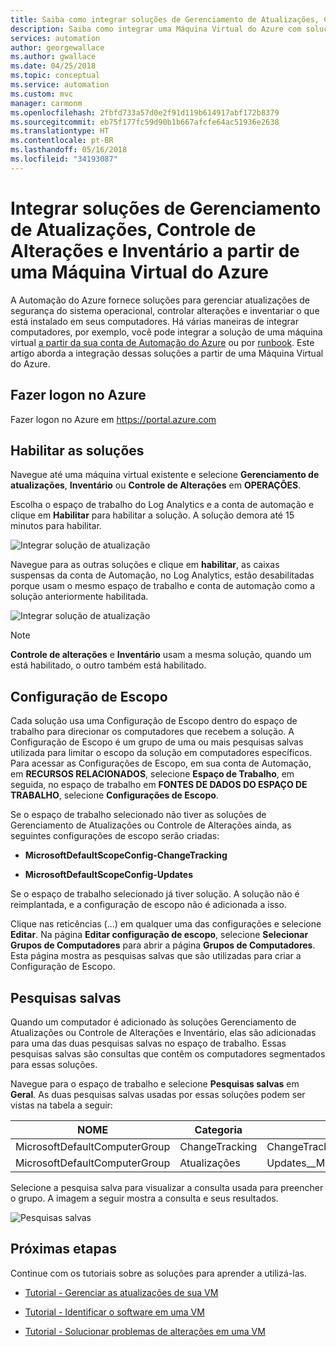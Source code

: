 ```yaml
---
title: Saiba como integrar soluções de Gerenciamento de Atualizações, Controle de Alterações e Inventário a partir de uma Máquina Virtual do Azure
description: Saiba como integrar uma Máquina Virtual do Azure com soluções de Gerenciamento de Atualizações, Controle de Alterações e Inventário que fazem parte da Automação do Azure
services: automation
author: georgewallace
ms.author: gwallace
ms.date: 04/25/2018
ms.topic: conceptual
ms.service: automation
ms.custom: mvc
manager: carmonm
ms.openlocfilehash: 2fbfd733a57d0e2f91d119b614917abf172b8379
ms.sourcegitcommit: eb75f177fc59d90b1b667afcfe64ac51936e2638
ms.translationtype: HT
ms.contentlocale: pt-BR
ms.lasthandoff: 05/16/2018
ms.locfileid: "34193087"
---
```

# <a name="onboard-update-management-change-tracking-and-inventory-solutions-from-an-azure-virtual-machine"></a>Integrar soluções de Gerenciamento de Atualizações, Controle de Alterações e Inventário a partir de uma Máquina Virtual do Azure

A Automação do Azure fornece soluções para gerenciar atualizações de segurança do sistema operacional, controlar alterações e inventariar o que está instalado em seus computadores. Há várias maneiras de integrar computadores, por exemplo, você pode integrar a solução de uma máquina virtual [a partir da sua conta de Automação do Azure](automation-onboard-solutions-from-automation-account.md) ou por [runbook](automation-onboard-solutions.md). Este artigo aborda a integração dessas soluções a partir de uma Máquina Virtual do Azure.

## <a name="log-in-to-azure"></a>Fazer logon no Azure

Fazer logon no Azure em https://portal.azure.com

## <a name="enable-the-solutions"></a>Habilitar as soluções

Navegue até uma máquina virtual existente e selecione **Gerenciamento de atualizações**, **Inventário** ou **Controle de Alterações** em **OPERAÇÕES**.

Escolha o espaço de trabalho do Log Analytics e a conta de automação e clique em **Habilitar** para habilitar a solução. A solução demora até 15 minutos para habilitar.

![Integrar solução de atualização](media/automation-onboard-solutions-from-vm/onboard-solution.png)

Navegue para as outras soluções e clique em **habilitar**, as caixas suspensas da conta de Automação, no Log Analytics, estão desabilitadas porque usam o mesmo espaço de trabalho e conta de automação como a solução anteriormente habilitada.

![Integrar solução de atualização](media/automation-onboard-solutions-from-vm/onboard-solutions2.png)

> [!NOTE]
> **Controle de alterações** e **Inventário** usam a mesma solução, quando um está habilitado, o outro também está habilitado.

## <a name="scope-configuration"></a>Configuração de Escopo

Cada solução usa uma Configuração de Escopo dentro do espaço de trabalho para direcionar os computadores que recebem a solução. A Configuração de Escopo é um grupo de uma ou mais pesquisas salvas utilizada para limitar o escopo da solução em computadores específicos. Para acessar as Configurações de Escopo, em sua conta de Automação, em **RECURSOS RELACIONADOS**, selecione **Espaço de Trabalho**, em seguida, no espaço de trabalho em **FONTES DE DADOS DO ESPAÇO DE TRABALHO**, selecione **Configurações de Escopo**.

Se o espaço de trabalho selecionado não tiver as soluções de Gerenciamento de Atualizações ou Controle de Alterações ainda, as seguintes configurações de escopo serão criadas:

* **MicrosoftDefaultScopeConfig-ChangeTracking**

* **MicrosoftDefaultScopeConfig-Updates**

Se o espaço de trabalho selecionado já tiver solução. A solução não é reimplantada, e a configuração de escopo não é adicionada a isso.

Clique nas reticências (...) em qualquer uma das configurações e selecione **Editar**. Na página **Editar configuração de escopo**, selecione **Selecionar Grupos de Computadores** para abrir a página **Grupos de Computadores**. Esta página mostra as pesquisas salvas que são utilizadas para criar a Configuração de Escopo.

## <a name="saved-searches"></a>Pesquisas salvas

Quando um computador é adicionado às soluções Gerenciamento de Atualizações ou Controle de Alterações e Inventário, elas são adicionadas para uma das duas pesquisas salvas no espaço de trabalho. Essas pesquisas salvas são consultas que contêm os computadores segmentados para essas soluções.

Navegue para o espaço de trabalho e selecione **Pesquisas salvas** em **Geral**. As duas pesquisas salvas usadas por essas soluções podem ser vistas na tabela a seguir:

|NOME     |Categoria  |Alias  |
|---------|---------|---------|
|MicrosoftDefaultComputerGroup     |  ChangeTracking       | ChangeTracking__MicrosoftDefaultComputerGroup        |
|MicrosoftDefaultComputerGroup     | Atualizações        | Updates__MicrosoftDefaultComputerGroup         |

Selecione a pesquisa salva para visualizar a consulta usada para preencher o grupo. A imagem a seguir mostra a consulta e seus resultados.

![Pesquisas salvas](media/automation-onboard-solutions-from-vm/logsearch.png)

## <a name="next-steps"></a>Próximas etapas

Continue com os tutoriais sobre as soluções para aprender a utilizá-las.

* [Tutorial - Gerenciar as atualizações de sua VM](automation-tutorial-update-management.md)

* [Tutorial - Identificar o software em uma VM](automation-tutorial-installed-software.md)

* [Tutorial - Solucionar problemas de alterações em uma VM](automation-tutorial-troubleshoot-changes.md)
